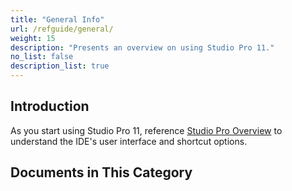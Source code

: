 ```yaml
---
title: "General Info"
url: /refguide/general/
weight: 15
description: "Presents an overview on using Studio Pro 11."
no_list: false
description_list: true
---
```


## Introduction

As you start using Studio Pro 11, reference [Studio Pro Overview](/refguide/studio-pro-overview/) to understand the IDE's user interface and shortcut options.

## Documents in This Category
